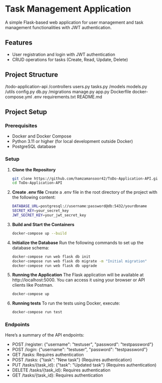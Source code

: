 # Task Management Application

A simple Flask-based web application for user management and task management functionalities with JWT authentication.

## Features

- User registration and login with JWT authentication
- CRUD operations for tasks (Create, Read, Update, Delete)

## Project Structure
/todo-application-api
    /controllers
        users.py
        tasks.py
    /models
        models.py
    /utils
        config.py
        db.py
    /migrations
    manage.py
    app.py
    Dockerfile
    docker-compose.yml
    .env
    requirements.txt
    README.md



## Project Setup

### Prerequisites

- Docker and Docker Compose
- Python 3.11 or higher (for local development outside Docker)
- PostgreSQL database

### Setup

1. **Clone the Repository**

   ```bash
   git clone https://github.com/hamzamansoor42/ToDo-Application-API.git
   cd ToDo-Application-API

2. **Create .env file**
    Create a .env file in the root directory of the project with the following content:
    ```bash
    DATABASE_URL=postgresql://username:password@db:5432/yourdbname
    SECRET_KEY=your_secret_key
    JWT_SECRET_KEY=your_jwt_secret_key

3. **Build and Start the Containers**
    ```bash
    docker-compose up --build

4. **Initialize the Database**
    Run the following commands to set up the database schema:
    ```bash
    docker-compose run web flask db init
    docker-compose run web flask db migrate -m "Initial migration"
    docker-compose run web flask db upgrade

5. **Running the Application**
    The Flask application will be available at http://localhost:5000. You can access it using your browser or API clients like Postman.
    ```bash
    docker-compose up

6. **Running tests**
    To run the tests using Docker, execute:
    ```bash
    docker-compose run test

### Endpoints
Here’s a summary of the API endpoints:

- POST /register: {"username": "testuser", "password": "testpassword"}
- POST /login: {"username": "testuser", "password": "testpassword"}
- GET /tasks: Requires authentication
- POST /tasks: {"task": "New task"} (Requires authentication)
- PUT /tasks/{task_id}: {"task": "Updated task"} (Requires authentication)
- DELETE /tasks/{task_id}: Requires authentication
- GET /tasks/{task_id}: Requires authentication